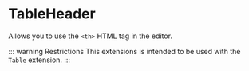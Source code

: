 # TableHeader
Allows you to use the `<th>` HTML tag in the editor.

::: warning Restrictions
This extensions is intended to be used with the `Table` extension.
:::